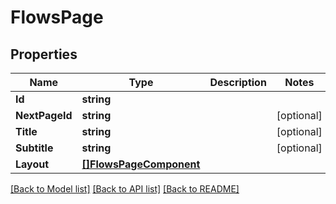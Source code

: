 # FlowsPage

## Properties

Name | Type | Description | Notes
------------ | ------------- | ------------- | -------------
**Id** | **string** |  |
**NextPageId** | **string** |  |[optional] 
**Title** | **string** |  |[optional] 
**Subtitle** | **string** |  |[optional] 
**Layout** | [**[]FlowsPageComponent**](FlowsPageComponent.md) |  |

[[Back to Model list]](../README.md#documentation-for-models) [[Back to API list]](../README.md#documentation-for-api-endpoints) [[Back to README]](../README.md)



